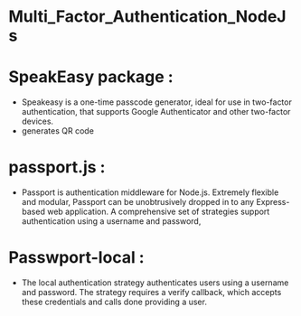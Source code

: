 # Multi_Factor_Authentication_NodeJs

# SpeakEasy package :  
-   Speakeasy is a one-time passcode generator, ideal for use in two-factor authentication, that supports Google Authenticator and other two-factor devices. 
-   generates QR code
# passport.js : 
-   Passport is authentication middleware for Node.js. Extremely flexible and modular, Passport can be unobtrusively dropped in to any Express-based web application. A comprehensive set of strategies support  authentication using a username and password,   
# Passwport-local : 
-   The local authentication strategy authenticates users using a username and password. The strategy requires a verify callback, which accepts these credentials and calls done providing a user.
